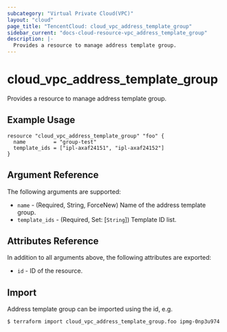 ```yaml
---
subcategory: "Virtual Private Cloud(VPC)"
layout: "cloud"
page_title: "TencentCloud: cloud_vpc_address_template_group"
sidebar_current: "docs-cloud-resource-vpc_address_template_group"
description: |-
  Provides a resource to manage address template group.
---
```


# cloud_vpc_address_template_group

Provides a resource to manage address template group.

## Example Usage

```hcl
resource "cloud_vpc_address_template_group" "foo" {
  name         = "group-test"
  template_ids = ["ipl-axaf24151", "ipl-axaf24152"]
}
```

## Argument Reference

The following arguments are supported:

* `name` - (Required, String, ForceNew) Name of the address template group.
* `template_ids` - (Required, Set: [`String`]) Template ID list.

## Attributes Reference

In addition to all arguments above, the following attributes are exported:

* `id` - ID of the resource.



## Import

Address template group can be imported using the id, e.g.

```
$ terraform import cloud_vpc_address_template_group.foo ipmg-0np3u974
```

